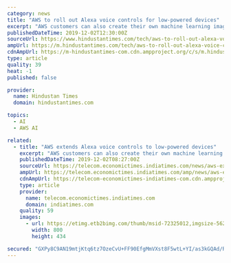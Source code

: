 ```yaml
---
category: news
title: "AWS to roll out Alexa voice controls for low-powered devices"
excerpt: "AWS customers can also create their own machine learning image analysis thanks to a new feature added to Amazon Rekognition called Amazon Rekognition Custom Labels, available from December 3. AWS is also introducing more connectivity and control services ..."
publishedDateTime: 2019-12-02T12:30:00Z
sourceUrl: https://www.hindustantimes.com/tech/aws-to-roll-out-alexa-voice-controls-for-low-powered-devices/story-DkglbvDh3WESMnXo5uGSuL.html
ampUrl: https://m.hindustantimes.com/tech/aws-to-roll-out-alexa-voice-controls-for-low-powered-devices/story-DkglbvDh3WESMnXo5uGSuL_amp.html
cdnAmpUrl: https://m-hindustantimes-com.cdn.ampproject.org/c/s/m.hindustantimes.com/tech/aws-to-roll-out-alexa-voice-controls-for-low-powered-devices/story-DkglbvDh3WESMnXo5uGSuL_amp.html
type: article
quality: 39
heat: -1
published: false

provider:
  name: Hindustan Times
  domain: hindustantimes.com

topics:
  - AI
  - AWS AI

related:
  - title: "AWS extends Alexa voice controls to low-powered devices"
    excerpt: "AWS customers can also create their own machine learning image analysis thanks to a new feature added to Amazon Rekognition called Amazon Rekognition Custom Labels, available from December 3. AWS is also introducing more connectivity and control services ..."
    publishedDateTime: 2019-12-02T08:27:00Z
    sourceUrl: https://telecom.economictimes.indiatimes.com/news/aws-extends-alexa-voice-controls-to-low-powered-devices/72325012
    ampUrl: https://telecom.economictimes.indiatimes.com/amp/news/aws-extends-alexa-voice-controls-to-low-powered-devices/72325012
    cdnAmpUrl: https://telecom-economictimes-indiatimes-com.cdn.ampproject.org/c/s/telecom.economictimes.indiatimes.com/amp/news/aws-extends-alexa-voice-controls-to-low-powered-devices/72325012
    type: article
    provider:
      name: telecom.economictimes.indiatimes.com
      domain: indiatimes.com
    quality: 59
    images:
      - url: https://etimg.etb2bimg.com/thumb/msid-72325012,imgsize-562483,width-800,height-434,overlay-ettelecom/aws-extends-alexa-voice-controls-to-low-powered-devices.jpg
        width: 800
        height: 434

secured: "GXPy8C9AN19mtjKtq6tz7OzeCvU+FF90EfgMmVXst8F5wtL+YI/as3kGQAd/R+/i4BX+riYrORhd0NLg8jBWeLqoOTz+ferKwTvWQikfYbmOt5OtNopqlaV7s9aiNQGT889YTjAWqHYKAvNeEdqJLEcVZ4uoqIVy8xkdYjIz84caOvV4//7geEtlb/+vGxaFL8iLD/4MGMq8EpWnqSYd9CzqGShlEHCEBFNyu5LKVaW3LLDhs7SHFYU+GuMzoB9d5IIWegZ+CKa80uGPghPwwA==;Yhpzp7C5C9hJkHO8uobFNQ=="
---
```


